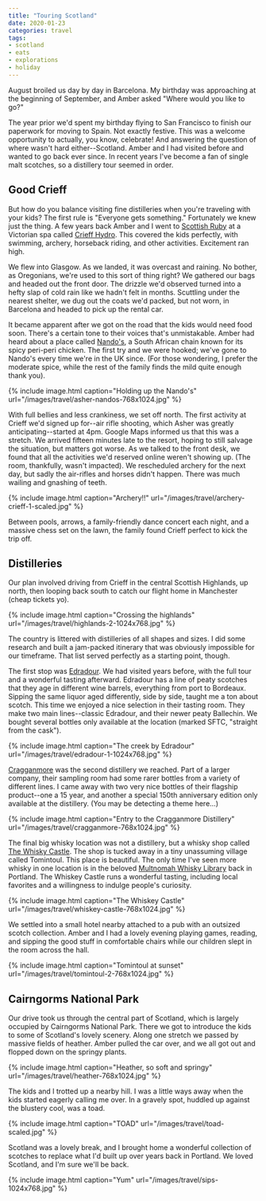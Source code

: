 ```yaml
---
title: "Touring Scotland"
date: 2020-01-23
categories: travel
tags:
- scotland
- eats
- explorations
- holiday
---
```


August broiled us day by day in Barcelona. My birthday was approaching at the
beginning of September, and Amber asked "Where would you like to go?"

The year prior we'd spent my birthday flying to San Francisco to finish our
paperwork for moving to Spain. Not exactly festive. This was a welcome
opportunity to actually, you know, celebrate! And answering the question of
where wasn't hard either--Scotland. Amber and I had visited before and wanted to
go back ever since. In recent years I've become a fan of single malt scotches,
so a distillery tour seemed in order.

## Good Crieff

But how do you balance visiting fine distilleries when you're traveling with
your kids? The first rule is "Everyone gets something." Fortunately we knew just
the thing. A few years back Amber and I went to [Scottish
Ruby](http://2014.scottishrubyconference.com/) at a Victorian spa called [Crieff
Hydro](https://www.crieffhydro.com/). This covered the kids perfectly, with
swimming, archery, horseback riding, and other activities. Excitement ran high.

We flew into Glasgow. As we landed, it was overcast and raining. No bother, as
Oregonians, we're used to this sort of thing right? We gathered our bags and
headed out the front door. The drizzle we'd observed turned into a hefty slap of
cold rain like we hadn't felt in months. Scuttling under the nearest shelter, we
dug out the coats we'd packed, but not worn, in Barcelona and headed to pick up
the rental car.

It became apparent after we got on the road that the kids would need food soon.
There's a certain tone to their voices that's unmistakable. Amber had heard
about a place called [Nando's](https://www.nandos.com/), a South African chain
known for its spicy peri-peri chicken. The first try and we were hooked; we've
gone to Nando's every time we're in the UK since. (For those wondering, I prefer
the moderate spice, while the rest of the family finds the mild quite enough
thank you).

{% include image.html
    caption="Holding up the Nando's"
    url="/images/travel/asher-nandos-768x1024.jpg"
%}

With full bellies and less crankiness, we set off north. The first activity at
Crieff we'd signed up for--air rifle shooting, which Asher was greatly
anticipating--started at 4pm. Google Maps informed us that this was a stretch.
We arrived fifteen minutes late to the resort, hoping to still salvage the
situation, but matters got worse. As we talked to the front desk, we found that
all the activities we'd reserved online weren't showing up. (The room,
thankfully, wasn't impacted). We rescheduled archery for the next day, but sadly
the air-rifles and horses didn't happen. There was much wailing and gnashing of
teeth.

{% include image.html
    caption="Archery!!"
    url="/images/travel/archery-crieff-1-scaled.jpg"
%}

Between pools, arrows, a family-friendly dance concert each night, and a massive
chess set on the lawn, the family found Crieff perfect to kick the trip off.

## Distilleries

Our plan involved driving from Crieff in the central Scottish Highlands, up
north, then looping back south to catch our flight home in Manchester (cheap
tickets yo).

{% include image.html
    caption="Crossing the highlands"
    url="/images/travel/highlands-2-1024x768.jpg"
%}

The country is littered with distilleries of all shapes and sizes. I did some
research and built a jam-packed itinerary that was obviously impossible for our
timeframe. That list served perfectly as a starting point, though.

The first stop was [Edradour](https://www.edradour.com/). We had visited years
before, with the full tour and a wonderful tasting afterward. Edradour has a
line of peaty scotches that they age in different wine barrels, everything from
port to Bordeaux. Sipping the same liquor aged differently, side by side, taught
me a ton about scotch. This time we enjoyed a nice selection in their tasting
room. They make two main lines--classic Edradour, and their newer peaty
Ballechin. We bought several bottles only available at the location (marked
SFTC, "straight from the cask").

{% include image.html
    caption="The creek by Edradour"
    url="/images/travel/edradour-1-1024x768.jpg"
%}

[Cragganmore](https://www.malts.com/en-row/distilleries/cragganmore/) was the
second distillery we reached. Part of a larger company, their sampling room had
some rarer bottles from a variety of different lines. I came away with two very
nice bottles of their flagship product--one a 15 year, and another a special
150th anniversary edition only available at the distillery. (You may be
detecting a theme here…)

{% include image.html
    caption="Entry to the Cragganmore Distillery"
    url="/images/travel/cragganmore-768x1024.jpg"
%}

The final big whisky location was not a distillery, but a whisky shop called
[The Whisky Castle](https://www.whiskycastle.com/). The shop is tucked away in a
tiny unassuming village called Tomintoul. This place is beautiful. The only time
I've seen more whisky in one location is in the beloved [Multnomah Whisky
Library](https://mwlpdx.com/) back in Portland. The Whiskey Castle runs a
wonderful tasting, including local favorites and a willingness to indulge
people's curiosity.

{% include image.html
    caption="The Whiskey Castle"
    url="/images/travel/whiskey-castle-768x1024.jpg"
%}

We settled into a small hotel nearby attached to a pub with an outsized scotch
collection. Amber and I had a lovely evening playing games, reading, and sipping
the good stuff in comfortable chairs while our children slept in the room across
the hall.

{% include image.html
    caption="Tomintoul at sunset"
    url="/images/travel/tomintoul-2-768x1024.jpg"
%}

## Cairngorms National Park

Our drive took us through the central part of Scotland, which is largely
occupied by Cairngorms National Park. There we got to introduce the kids to some
of Scotland's lovely scenery. Along one stretch we passed by massive fields of
heather. Amber pulled the car over, and we all got out and flopped down on the
springy plants.

{% include image.html
    caption="Heather, so soft and springy"
    url="/images/travel/heather-768x1024.jpg"
%}

The kids and I trotted up a nearby hill. I was a little ways away when the kids
started eagerly calling me over. In a gravely spot, huddled up against the
blustery cool, was a toad.

{% include image.html
    caption="TOAD"
    url="/images/travel/toad-scaled.jpg"
%}

Scotland was a lovely break, and I brought home a wonderful collection of
scotches to replace what I'd built up over years back in Portland. We loved
Scotland, and I'm sure we'll be back.

{% include image.html
    caption="Yum"
    url="/images/travel/sips-1024x768.jpg"
%}
